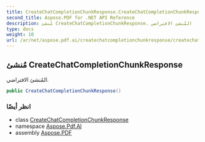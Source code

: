 ```yaml
---
title: CreateChatCompletionChunkResponse.CreateChatCompletionChunkResponse
second_title: Aspose.PDF for .NET API Reference
description: مُنشئ CreateChatCompletionChunkResponse. المُنشئ الافتراضي
type: docs
weight: 10
url: /ar/net/aspose.pdf.ai/createchatcompletionchunkresponse/createchatcompletionchunkresponse/
---
```

## مُنشئ CreateChatCompletionChunkResponse

المُنشئ الافتراضي.

```csharp
public CreateChatCompletionChunkResponse()
```

### انظر أيضًا

* class [CreateChatCompletionChunkResponse](../)
* namespace [Aspose.Pdf.AI](../../../aspose.pdf.ai/)
* assembly [Aspose.PDF](../../../)